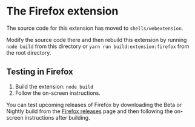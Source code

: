 # The Firefox extension

The source code for this extension has moved to `shells/webextension`.

Modify the source code there and then rebuild this extension by running `node build` from this directory or `yarn run build:extension:firefox` from the root directory.

## Testing in Firefox

1.  Build the extension: `node build`
1.  Follow the on-screen instructions.

You can test upcoming releases of Firefox by downloading the Beta or Nightly build from the [Firefox releases](https://www.mozilla.org/en-US/firefox/channel/desktop/) page and then following the on-screen instructions after building.
